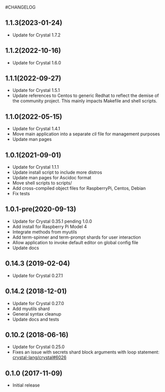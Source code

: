 #CHANGELOG
## 1.1.3(2023-01-24)
- Update for Crystal 1.7.2

## 1.1.2(2022-10-16)
- Update for Crystal 1.6.0

## 1.1.1(2022-09-27)
- Update for Crystal 1.5.1
- Update references to Centos to generic Redhat to reflect the demise of the
  community project. This mainly impacts Makefile and shell scripts.

## 1.1.0(2022-05-15)
- Update for Crystal 1.4.1
- Move main application into a separate _cli_ file for management purposes
- Update man pages

## 1.0.1(2021-09-01)
- Update for Crystal 1.1.1
- Update install script to include more distros
- Update man pages for Ascidoc format
- Move shell scripts to scripts/
- Add cross-compiled object files for RaspberryPi, Centos, Debian
- Fix tests

## 1.0.1-pre(2020-09-13)
- Update for Crystal 0.35.1 pending 1.0.0
- Add install for Raspberry Pi Model 4
- Integrate methods from myutils
- Add term-spinner and term-prompt shards for user interaction
- Allow application to invoke default editor on global config file
- Update docs

## 0.14.3 (2019-02-04)
- Update for Crystal 0.27.1

## 0.14.2 (2018-12-01)
- Update for Crystal 0.27.0
- Add myutils shard
- General syntax cleanup
- Update docs and tests

## 0.10.2 (2018-06-16)
- Update for Crystal 0.25.0
- Fixes an issue with secrets shard block arguments with loop statement:
[crystal-lang/crystal#6026](https://github.com/crystal-lang/crystal/pull/6026)

## 0.1.0 (2017-11-09)
- Initial release
